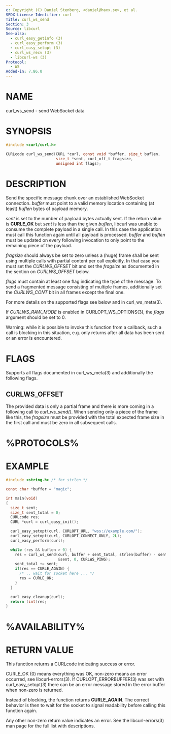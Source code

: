 ```yaml
---
c: Copyright (C) Daniel Stenberg, <daniel@haxx.se>, et al.
SPDX-License-Identifier: curl
Title: curl_ws_send
Section: 3
Source: libcurl
See-also:
  - curl_easy_getinfo (3)
  - curl_easy_perform (3)
  - curl_easy_setopt (3)
  - curl_ws_recv (3)
  - libcurl-ws (3)
Protocol:
  - WS
Added-in: 7.86.0
---
```


# NAME

curl_ws_send - send WebSocket data

# SYNOPSIS

~~~c
#include <curl/curl.h>

CURLcode curl_ws_send(CURL *curl, const void *buffer, size_t buflen,
                      size_t *sent, curl_off_t fragsize,
                      unsigned int flags);
~~~

# DESCRIPTION

Send the specific message chunk over an established WebSocket
connection. *buffer* must point to a valid memory location containing
(at least) *buflen* bytes of payload memory.

*sent* is set to the number of payload bytes actually sent. If the return value
is **CURLE_OK** but *sent* is less than the given *buflen*, libcurl was unable
to consume the complete payload in a single call. In this case the application
must call this function again until all payload is processed. *buffer* and
*buflen* must be updated on every following invocation to only point to the
remaining piece of the payload.

*fragsize* should always be set to zero unless a (huge) frame shall be sent
using multiple calls with partial content per call explicitly. In that
case you must set the *CURLWS_OFFSET* bit and set the *fragsize* as documented
in the section on *CURLWS_OFFSET* below.

*flags* must contain at least one flag indicating the type of the message.
To send a fragmented message consisting of multiple frames, additionally set
the *CURLWS_CONT* bit in all frames except the final one.

For more details on the supported flags see below and in curl_ws_meta(3).

If *CURLWS_RAW_MODE* is enabled in CURLOPT_WS_OPTIONS(3), the
*flags* argument should be set to 0.

Warning: while it is possible to invoke this function from a callback,
such a call is blocking in this situation, e.g. only returns after all data
has been sent or an error is encountered.

# FLAGS

Supports all flags documented in curl_ws_meta(3) and additionally the following
flags.

## CURLWS_OFFSET

The provided data is only a partial frame and there is more coming in a
following call to *curl_ws_send()*. When sending only a piece of the
frame like this, the *fragsize* must be provided with the total
expected frame size in the first call and must be zero in all subsequent
calls.

# %PROTOCOLS%

# EXAMPLE

~~~c
#include <string.h> /* for strlen */

const char *buffer = "magic";

int main(void)
{
  size_t sent;
  size_t sent_total = 0;
  CURLcode res;
  CURL *curl = curl_easy_init();

  curl_easy_setopt(curl, CURLOPT_URL, "wss://example.com/");
  curl_easy_setopt(curl, CURLOPT_CONNECT_ONLY, 2L);
  curl_easy_perform(curl);

  while (res && buflen > 0) {
    res = curl_ws_send(curl, buffer + sent_total, strlen(buffer) - sent_total,
                       &sent, 0, CURLWS_PING);
    sent_total += sent;
    if(res == CURLE_AGAIN) {
      /* .. wait for socket here ... */
      res = CURLE_OK;
    }
  }

  curl_easy_cleanup(curl);
  return (int)res;
}
~~~

# %AVAILABILITY%

# RETURN VALUE

This function returns a CURLcode indicating success or error.

CURLE_OK (0) means everything was OK, non-zero means an error occurred, see
libcurl-errors(3). If CURLOPT_ERRORBUFFER(3) was set with curl_easy_setopt(3)
there can be an error message stored in the error buffer when non-zero is
returned.

Instead of blocking, the function returns **CURLE_AGAIN**. The correct
behavior is then to wait for the socket to signal readability before calling
this function again.

Any other non-zero return value indicates an error. See the libcurl-errors(3)
man page for the full list with descriptions.
